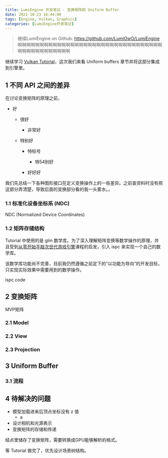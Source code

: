 ```yaml
---
title: LumiEngine 开发笔记 - 变换矩阵和 Uniform Buffer
date: 2021-10-23 16:44:00
tags: [Engine, Vulkan, Graphics]
categories: [LumiEngine开发笔记]
---
```


> 继续LumiEngine on Github: https://github.com/LumiOwO/LumiEngine 啊啊啊啊啊啊啊啊啊啊啊啊啊啊啊啊啊啊啊啊啊啊啊啊啊啊啊啊啊啊啊啊啊啊啊啊啊啊啊啊啊啊啊啊啊

继续学习 [Vulkan Tutorial](https://vulkan-tutorial.com/Uniform_buffers/Descriptor_layout_and_buffer)，这次我们来看 Uniform buffers 章节并将这部分集成到引擎里。


## 1 不同 API 之间的差异

在讨论变换矩阵的原理之前，

- 好

    - 很好

        - 非常好

    - 特别好

        - 特标号
            - 特54别好

        - 好好好

我们先总结一下各种图形接口在定义变换操作上的一些差异。之前查资料时没有把这部分弄清楚，导致后面的变换部分看的我一头雾水。。

### 1.1 标准化设备坐标系 (NDC)

NDC (Normalized Device Coordinates) 

### 1.2 矩阵存储结构



Tutorial 中使用的是 glm 数学库。为了深入理解矩阵变换等数学操作的原理，并且受到[从零开始手敲次世代游戏引擎](https://edu.uwa4d.com/course-intro/0/164)课程的启发，引入 ispc 来实现一个自己的数学库。

该数学库功能尚不完善，目前我仍然遵循之前定下的“以功能为导向”的开发目标，只实现实际效果中需要用到的数学操作。

ispc code

## 2 变换矩阵

MVP矩阵

### 2.1 Model

<!--More-->

### 2.2 View

### 2.3 Projection

## 3 Uniform Buffer

### 3.1 流程



## 4 待解决的问题

- 模型加载进来后顶点坐标没有 z 值
    - a
- 设计相机和光源表示
- 变换矩阵的存储和传递

结点里储存了变换矩阵，需要转换成GPU能够解析的格式。

等 Tutorial 做完了，优先设计场景树结构。
